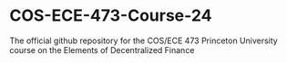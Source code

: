 # COS-ECE-473-Course-24
The official github repository for the COS/ECE 473 Princeton University course on the Elements of Decentralized Finance
